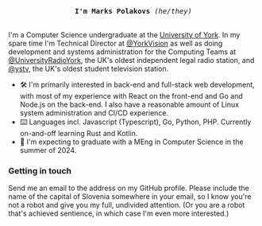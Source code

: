 <p align="center">
  <samp><strong>I'm Marks Polakovs</strong> <em>(he/they)</em></samp>
  <br/><br/>
  
I'm a Computer Science undergraduate at the <a href='https://www.york.ac.uk/'>University of York</a>. In my spare time I'm Technical Director at [@YorkVision](https://github.com/YorkVision) as well as doing development and systems administration for the Computing Teams at <a href="https://github.com/UniversityRadioYork">@UniversityRadioYork</a>, the UK's oldest independent legal radio station, and <a href="https://github.com/ystv">@ystv</a>, the UK's oldest student television station.
  
</p>

- 🛠 I'm primarily interested in back-end and full-stack web development, with most of my experience with React on the front-end and Go and Node.js on the back-end. I also have a reasonable amount of Linux system administration and CI/CD experience.
- ⌨️ Languages incl. Javascript (Typescript), Go, Python, PHP. Currently on-and-off learning Rust and Kotlin.
- 💬 I'm expecting to graduate with a MEng in Computer Science in the summer of 2024.

<h3>Getting in touch</h3>

Send me an email to the address on my GitHub profile. Please include the name of the capital of Slovenia somewhere in your email, so I know you're not a robot and give you my full, undivided attention. (Or you are a robot that's achieved sentience, in which case I'm even more interested.)

